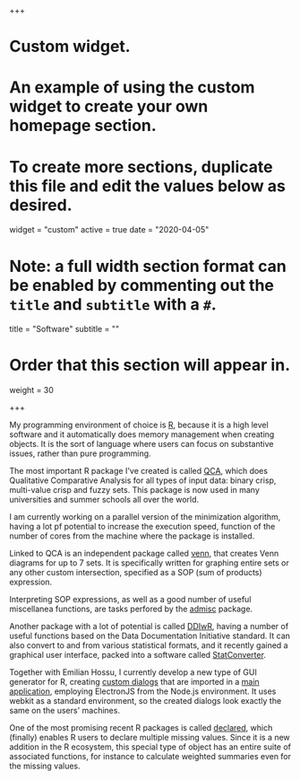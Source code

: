 +++
# Custom widget.
# An example of using the custom widget to create your own homepage section.
# To create more sections, duplicate this file and edit the values below as desired.
widget = "custom"
active = true
date = "2020-04-05"

# Note: a full width section format can be enabled by commenting out the `title` and `subtitle` with a `#`.
title = "Software"
subtitle = ""

# Order that this section will appear in.
weight = 30

+++

My programming environment of choice is [R](https://www.r-project.org), because it is a high level software and it automatically does memory management when creating objects. It is the sort of language where users can focus on substantive issues, rather than pure programming.

The most important R package I've created is called [QCA](https://cran.r-project.org/web/packages/QCA/index.html), which does Qualitative Comparative Analysis for all types of input data: binary crisp, multi-value crisp and fuzzy sets. This package is now used in many universities and summer schools all over the world.

I am currently working on a parallel version of the minimization algorithm, having a lot pf potential to increase the execution speed, function of the number of cores from the machine where the package is installed.

Linked to QCA is an independent package called [venn](https://cran.r-project.org/web/packages/venn/index.html), that creates Venn diagrams for up to 7 sets. It is specifically written for graphing entire sets or any other custom intersection, specified as a SOP (sum of products) expression.

Interpreting SOP expressions, as well as a good number of useful miscellanea functions, are tasks perfored by the [admisc](https://cran.r-project.org/web/packages/admisc/index.html) package.

Another package with a lot of potential is called [DDIwR](https://cran.r-project.org/web/packages/DDIwR/index.html), having a number of useful functions based on the Data Documentation Initiative standard. It can also convert to and from various statistical formats, and it recently gained a graphical user interface, packed into a software called [StatConverter](https://roda.github.io/StatConverter/).

Together with Emilian Hossu, I currently develop a new type of GUI generator for R, creating [custom dialogs](https://github.com/roda/R-GUI-DialogCreator) that are imported in a [main application](https://github.com/roda/R-GUI-MainApp), employing ElectronJS from the Node.js environment. It uses webkit as a standard environment, so the created dialogs look exactly the same on the users' machines.

One of the most promising recent R packages is called [declared](https://cran.r-project.org/web/packages/declared/index.html), which (finally) enables R users to declare multiple missing values. Since it is a new addition in the R ecosystem, this special type of object has an entire suite of associated functions, for instance to calculate weighted summaries even for the missing values.


